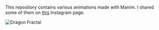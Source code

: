This repository contains various animations made with Manim. I shared some of them on [this](https://www.instagram.com/ibu_800/) Instagram page.

![Dragon Fractal](images/dragon.gif)